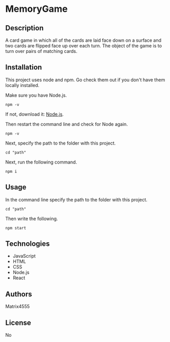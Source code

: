 # MemoryGame

## Description

A card game in which all of the cards are laid face down on a surface and two cards are flipped face up over each turn. The object of the game is to turn over pairs of matching cards.

## Installation

This project uses node and npm. Go check them out if you don't have them locally installed.

Make sure you have Node.js.

```
npm -v
```

If not, download it: [Node.js](https://nodejs.org/).

Then restart the command line and check for Node again.

```
npm -v
```

Next, specify the path to the folder with this project. 

```
cd "path"
```

Next, run the following command.

```
npm i
```

## Usage

In the command line specify the path to the folder with this project.

```
cd "path"
```

Then write the following.

```
npm start
```

## Technologies

- JavaScript
- HTML
- CSS
- Node.js
- React

## Authors

Matrix4555

## License

No
